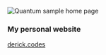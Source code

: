 ![Quantum sample home page](https://github.com/dmoncado/Quantum/blob/master/src/assets/images/quantum-home.png?raw=true)

### My personal website

[derick.codes](https://duckduckgo.com)
